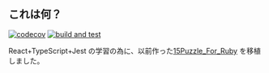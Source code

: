 ## これは何？


[![codecov](https://codecov.io/gh/akira345/15puzzleForReact/branch/master/graph/badge.svg)](https://codecov.io/gh/akira345/15puzzleForReact)
[![build and test](https://github.com/akira345/15puzzleForReact/actions/workflows/actions.yml/badge.svg)](https://github.com/akira345/15puzzleForReact/actions/workflows/actions.yml)

React+TypeScript+Jest の学習の為に、以前作った[15Puzzle_For_Ruby](https://github.com/akira345/15Puzzle_For_Ruby) を移植しました。
